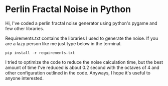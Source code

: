 ﻿# Perlin Fractal Noise in Python

Hi, I've coded a perlin fractal noise generator using python's pygame and few other libraries.

Requirements.txt contains the libraries I used to generate the noise.
If you are a lazy person like me just type below in the terminal.
```
pip install -r requirements.txt
```

I tried to optimize the code to reduce the noise calculation time, but the best amount of time 
I've reduced is about 0.2 second with the octaves of 4 and other configuration outlined in the code.
Anyways, I hope it's useful to anyone interested.
